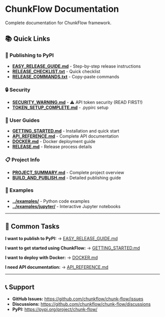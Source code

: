 # ChunkFlow Documentation

Complete documentation for ChunkFlow framework.

## 📚 Quick Links

### 🚀 Publishing to PyPI

- **[EASY_RELEASE_GUIDE.md](EASY_RELEASE_GUIDE.md)** - Step-by-step release instructions
- **[RELEASE_CHECKLIST.txt](RELEASE_CHECKLIST.txt)** - Quick checklist
- **[RELEASE_COMMANDS.txt](RELEASE_COMMANDS.txt)** - Copy-paste commands

### 🔒 Security

- **[SECURITY_WARNING.md](SECURITY_WARNING.md)** - ⚠️ API token security (READ FIRST!)
- **[TOKEN_SETUP_COMPLETE.md](TOKEN_SETUP_COMPLETE.md)** - .pypirc setup

### 📖 User Guides

- **[GETTING_STARTED.md](GETTING_STARTED.md)** - Installation and quick start
- **[API_REFERENCE.md](API_REFERENCE.md)** - Complete API documentation
- **[DOCKER.md](DOCKER.md)** - Docker deployment guide
- **[RELEASE.md](RELEASE.md)** - Release process details

### 📋 Project Info

- **[PROJECT_SUMMARY.md](PROJECT_SUMMARY.md)** - Complete project overview
- **[BUILD_AND_PUBLISH.md](BUILD_AND_PUBLISH.md)** - Detailed publishing guide

### 📓 Examples

- **[../examples/](../examples/)** - Python code examples
- **[../examples/jupyter/](../examples/jupyter/)** - Interactive Jupyter notebooks

---

## 🎯 Common Tasks

**I want to publish to PyPI:**
→ [EASY_RELEASE_GUIDE.md](EASY_RELEASE_GUIDE.md)

**I want to get started using ChunkFlow:**
→ [GETTING_STARTED.md](GETTING_STARTED.md)

**I want to deploy with Docker:**
→ [DOCKER.md](DOCKER.md)

**I need API documentation:**
→ [API_REFERENCE.md](API_REFERENCE.md)

---

## 📞 Support

- **GitHub Issues:** https://github.com/chunkflow/chunk-flow/issues
- **Discussions:** https://github.com/chunkflow/chunk-flow/discussions
- **PyPI:** https://pypi.org/project/chunk-flow/
